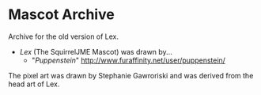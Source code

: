 # Mascot Archive

Archive for the old version of Lex.

 * _Lex_ (The SquirrelJME Mascot) was drawn by...
   * "_Puppenstein_" <http://www.furaffinity.net/user/puppenstein/>

The pixel art was drawn by Stephanie Gawroriski and was derived from the head
art of Lex.

